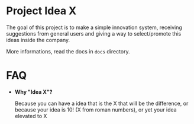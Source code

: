 # Project Idea X

The goal of this project is to make a simple innovation system, receiving suggestions from general users and giving a way to select/promote this ideas inside the company.

More informations, read the docs in ```docs``` directory.

# FAQ

* **Why "Idea X"?**

   Because you can have a idea that is the X that will be the difference, or because your idea is 10! (X from roman numbers), or yet your idea elevated to X
